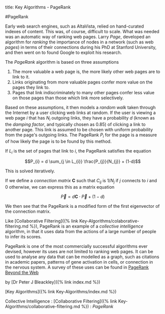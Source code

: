 title: Key Algorithms - PageRank

#PageRank

Early web search engines, such as AltaVista, relied on hand-curated indexes of content. This was, of course, difficult to scale. What was needed was an automatic way of ranking web pages. Larry *Page*, developed an algorithm for *ranking* the importance of nodes in a network (such as web *pages*) in terms of their connections during his PhD at Stanford University, and then went on to found Google to exploit his research.

The *PageRank* algorithm is based on three assumptions
1. The more valuable a web page is, the more likely other web pages are to link to it.
2. Links originating from more valuable pages confer more value on the pages they link to.
3. Pages that link indiscriminately to many other pages confer less value on those pages than those which link more selectively.

Based on these assumptions, it then models a *random walk* taken through the Internet by a user clicking web links at random. If the user is viewing a web page $i$ that has $N_{i}$ outgoing links, they have a probability $d$ (known as the *damping factor*, and typically chosen as 0.85) of clicking a link to another page. This link is assumed to be chosen with uniform probability from the page's outgoing links. The PageRank $P_{i}$ for the page is a measure of how likely the page is to be found by this method.

If $L_{i}$ is the set of pages that link to $i$, the PageRank satisfies the equation

$$P_{i} = d \sum_{j \in L_{i}} \frac{P_{j}}{N_{j}} + (1-d)$$

This is solved iteratively.

If we define a *connection matrix* $\mathbf{C}$ such that $C_{ij}$ is $1/N_{j}$ if $j$ connects to $i$ and 0 otherwise, we can express this as a matrix equation

$$\vec{P} = d \mathbf{C} \cdot \vec{P} + (1-d)$$

We then see that the PageRank is a modified form of the first eigenvector of the connection matrix.

Like [Collaborative Filtering]({% link Key-Algorithms/colaborative-filtering.md %}), PageRank is an example of a *collective intelligence* algorithm, in that it uses data from the actions of a large number of people to infer its scores.

PageRank is one of the most commercially successful algorithms ever devised, however its uses are not limited to ranking web pages. It can be used to analyse any data that can be modelled as a graph, such as citations in academic papers, patterns of gene activation in cells, or connection in the nervous system. A survey of these uses can be found in [PageRank Beyond the Web](https://www.cs.purdue.edu/homes/dgleich/publications/Gleich%202015%20-%20prbeyond.pdf)

by [Dr Peter J Bleackley]({% link index.md %})

[Key Algorithms]({% link Key-Algorithms/index.md %})

Collective Intelligence
: [Collaborative Filtering]({% link Key-Algorithms/collaborative-filtering.md %})
: *PageRank*


